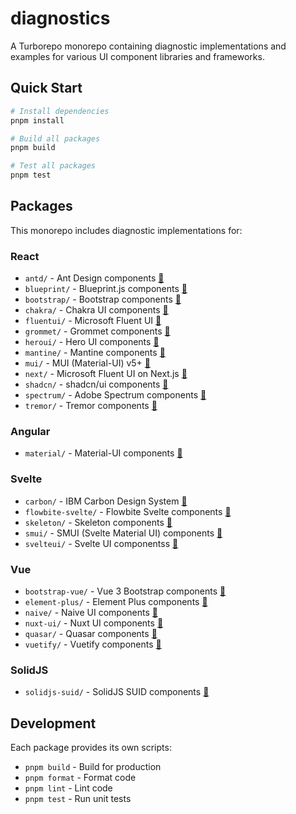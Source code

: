 # diagnostics

A Turborepo monorepo containing diagnostic implementations and examples for various UI component libraries and frameworks.

## Quick Start

```bash
# Install dependencies
pnpm install

# Build all packages
pnpm build

# Test all packages
pnpm test
```

## Packages

This monorepo includes diagnostic implementations for:

### React

- `antd/` - Ant Design components [🔗](https://atdiagnostics-antd.onrender.com/)
- `blueprint/` - Blueprint.js components [🔗](https://atdiagnostics-blueprint.onrender.com/)
- `bootstrap/` - Bootstrap components [🔗](https://atdiagnostics-bootstrap.onrender.com/)
- `chakra/` - Chakra UI components [🔗](https://atdiagnostics-chakra.onrender.com/)
- `fluentui/` - Microsoft Fluent UI [🔗](https://atdiagnostics-fluentui.onrender.com/)
- `grommet/` - Grommet components [🔗](https://atdiagnostics-grommet.onrender.com/)
- `heroui/` - Hero UI components [🔗](https://atdiagnostics-heroui.onrender.com/)
- `mantine/` - Mantine components [🔗](https://atdiagnostics-mantine.onrender.com/)
- `mui/` - MUI (Material-UI) v5+ [🔗](https://atdiagnostics-mui.onrender.com/)
- `next/` - Microsoft Fluent UI on Next.js [🔗](https://atdiagnostics-next.onrender.com/)
- `shadcn/` - shadcn/ui components [🔗](https://atdiagnostics-shadcn.onrender.com/)
- `spectrum/` - Adobe Spectrum components [🔗](https://atdiagnostics-spectrum.onrender.com/)
- `tremor/` - Tremor components [🔗](https://atdiagnostics-tremor.onrender.com/)

### Angular

- `material/` - Material-UI components [🔗](https://atdiagnostics-material.onrender.com/)

### Svelte

- `carbon/` - IBM Carbon Design System [🔗](https://atdiagnostics-carbon.onrender.com/)
- `flowbite-svelte/` - Flowbite Svelte components [🔗](https://atdiagnostics-flowbite-svelte.onrender.com/)
- `skeleton/` - Skeleton components [🔗](https://atdiagnostics-skeleton.onrender.com/)
- `smui/` - SMUI (Svelte Material UI) components [🔗](https://atdiagnostics-smui.onrender.com/)
- `svelteui/` - Svelte UI componentss [🔗](https://atdiagnostics-svelteui.onrender.com/)

### Vue

- `bootstrap-vue/` - Vue 3 Bootstrap components [🔗](https://atdiagnostics-bootstrap-vue.onrender.com/)
- `element-plus/` - Element Plus components [🔗](https://atdiagnostics-element-plus.onrender.com/)
- `naive/` - Naive UI components [🔗](https://atdiagnostics-naive.onrender.com/)
- `nuxt-ui/` - Nuxt UI components [🔗](https://atdiagnostics-nuxt-ui.onrender.com/)
- `quasar/` - Quasar components [🔗](https://atdiagnostics-quasar.onrender.com/)
- `vuetify/` - Vuetify components [🔗](https://atdiagnostics-vuetify.onrender.com/)

### SolidJS

- `solidjs-suid/` - SolidJS SUID components [🔗](https://atdiagnostics-solidjs-suid.onrender.com/)

## Development

Each package provides its own scripts:

- `pnpm build` - Build for production
- `pnpm format` - Format code
- `pnpm lint` - Lint code
- `pnpm test` - Run unit tests
